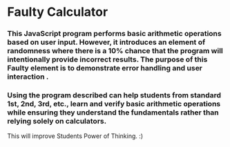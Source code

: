 # Faulty Calculator

<h3>This JavaScript program performs basic arithmetic operations based on user input. However, it introduces an element of randomness where there is a 10% chance that the program will intentionally provide incorrect results. The purpose of this Faulty element is to demonstrate error handling and user interaction .</h3>
<h3>Using the program described can help students from standard 1st, 2nd, 3rd, etc., learn and verify basic arithmetic operations while ensuring they understand the fundamentals rather than relying solely on calculators.</h3>
This will improve Students Power of Thinking. :) 
